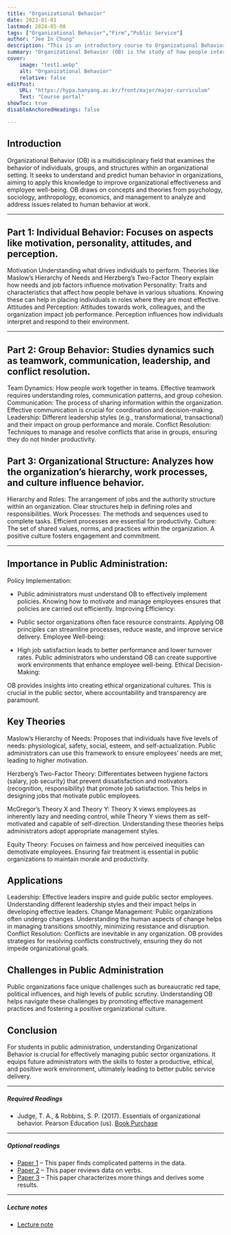 ```yaml
---
title: "Organizational Behavior"
date: 2023-01-01
lastmod: 2024-05-08
tags: ["Organizational Behavior","Firm","Public Service"]
author: "Jee In Chung"
description: "This is an introductory course to Organizational Behavior" 
summary: "Organizational Behavior (OB) is the study of how people interact within groups in a work environment. It involves understanding, predicting, and managing human behavior in organizations. Here are key points relevant to students in public administration." 
cover:
    image: "test1.webp"
    alt: "Organizational Behavior"
    relative: false
editPost:
    URL: "https://hypa.hanyang.ac.kr/front/major/major-curriculum"
    Text: "Course portal"
showToc: true
disableAnchoredHeadings: false

---
```


## Introduction

Organizational Behavior (OB) is a multidisciplinary field that examines the behavior of individuals, groups, and structures within an organizational setting. It seeks to understand and predict human behavior in organizations, aiming to apply this knowledge to improve organizational effectiveness and employee well-being. OB draws on concepts and theories from psychology, sociology, anthropology, economics, and management to analyze and address issues related to human behavior at work.

---

## Part 1: Individual Behavior: Focuses on aspects like motivation, personality, attitudes, and perception.

Motivation Understanding what drives individuals to perform. Theories like Maslow’s Hierarchy of Needs and Herzberg’s Two-Factor Theory explain how needs and job factors influence motivation
Personality: Traits and characteristics that affect how people behave in various situations. Knowing these can help in placing individuals in roles where they are most effective.
Attitudes and Perception: Attitudes towards work, colleagues, and the organization impact job performance. Perception influences how individuals interpret and respond to their environment.

---

## Part 2: Group Behavior: Studies dynamics such as teamwork, communication, leadership, and conflict resolution.

Team Dynamics: How people work together in teams. Effective teamwork requires understanding roles, communication patterns, and group cohesion.
Communication: The process of sharing information within the organization. Effective communication is crucial for coordination and decision-making.
Leadership: Different leadership styles (e.g., transformational, transactional) and their impact on group performance and morale.
Conflict Resolution: Techniques to manage and resolve conflicts that arise in groups, ensuring they do not hinder productivity.

## Part 3: Organizational Structure: Analyzes how the organization’s hierarchy, work processes, and culture influence behavior.

Hierarchy and Roles: The arrangement of jobs and the authority structure within an organization. Clear structures help in defining roles and responsibilities.
Work Processes: The methods and sequences used to complete tasks. Efficient processes are essential for productivity.
Culture: The set of shared values, norms, and practices within the organization. A positive culture fosters engagement and commitment.

---

## Importance in Public Administration:
Policy Implementation:

- Public administrators must understand OB to effectively implement policies. Knowing how to motivate and manage employees ensures that policies are carried out efficiently.
Improving Efficiency:

- Public sector organizations often face resource constraints. Applying OB principles can streamline processes, reduce waste, and improve service delivery.
Employee Well-being:

- High job satisfaction leads to better performance and lower turnover rates. Public administrators who understand OB can create supportive work environments that enhance employee well-being.
Ethical Decision-Making:

OB provides insights into creating ethical organizational cultures. This is crucial in the public sector, where accountability and transparency are paramount.

## Key Theories 

Maslow’s Hierarchy of Needs:
Proposes that individuals have five levels of needs: physiological, safety, social, esteem, and self-actualization. Public administrators can use this framework to ensure employees’ needs are met, leading to higher motivation.

Herzberg’s Two-Factor Theory:
Differentiates between hygiene factors (salary, job security) that prevent dissatisfaction and motivators (recognition, responsibility) that promote job satisfaction. This helps in designing jobs that motivate public employees.

McGregor’s Theory X and Theory Y:
Theory X views employees as inherently lazy and needing control, while Theory Y views them as self-motivated and capable of self-direction. Understanding these theories helps administrators adopt appropriate management styles.

Equity Theory: Focuses on fairness and how perceived inequities can demotivate employees. Ensuring fair treatment is essential in public organizations to maintain morale and productivity.

## Applications
Leadership: Effective leaders inspire and guide public sector employees. Understanding different leadership styles and their impact helps in developing effective leaders.
Change Management:
Public organizations often undergo changes. Understanding the human aspects of change helps in managing transitions smoothly, minimizing resistance and disruption.
Conflict Resolution:
Conflicts are inevitable in any organization. OB provides strategies for resolving conflicts constructively, ensuring they do not impede organizational goals.

## Challenges in Public Administration
Public organizations face unique challenges such as bureaucratic red tape, political influences, and high levels of public scrutiny. Understanding OB helps navigate these challenges by promoting effective management practices and fostering a positive organizational culture.

## Conclusion

For students in public administration, understanding Organizational Behavior is crucial for effectively managing public sector organizations. It equips future administrators with the skills to foster a productive, ethical, and positive work environment, ultimately leading to better public service delivery.

---

##### Required Readings
+ Judge, T. A., & Robbins, S. P. (2017). Essentials of organizational behavior. Pearson Education (us). [Book Purchase](https://www.amazon.com/Organizational-Behavior-18th-Whats-Management/dp/0134729323)

--- 
##### Optional readings

+ [Paper 1](https://pascalmichaillat.org/10.pdf) – This paper finds complicated patterns in the data.
+ [Paper 2](https://pascalmichaillat.org/11.pdf) – This paper reviews data on verbs.
+ [Paper 3](https://pascalmichaillat.org/12.pdf) – This paper characterizes more things and derives some results.
---

##### Lecture notes

+ [Lecture note](lecture2.pdf)
